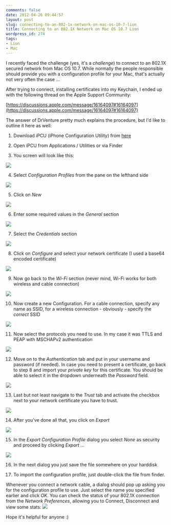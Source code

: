 ```yaml
---
comments: false
date: 2012-04-26 09:44:57
layout: post
slug: connecting-to-an-802-1x-network-on-mac-os-10-7-lion
title: Connecting to an 802.1X Network on Mac OS 10.7 Lion
wordpress_id: 274
tags:
- Lion
- Mac
---
```


I recently faced the challenge (yes, it's a _challenge_) to connect to an 802.1X secured network from Mac OS 10.7. While normally the people responsible should provide you with a configuration profile for your Mac, that's actually not very often the case ...

After trying to connect, installing certificates into my Keychain, I ended up with the following thread on the Apple Support Community:

[https://discussions.apple.com/message/16164097#16164097](https://discussions.apple.com/message/16164097#16164097)

The answer of DrVenture pretty much explains the procedure, but I'd like to outline it here as well:





  1. Download iPCU (iPhone Configuration Utility) from [here](http://support.apple.com/kb/DL1465)



  2. Open iPCU from Applications / Utilities or via Finder



  3. You screen will look like this:


[![](http://www.nxhelp.com/wp-content/uploads/2012/04/Screen-Shot-2012-04-26-at-10.06.25-300x185.png)](http://www.nxhelp.com/wp-content/uploads/2012/04/Screen-Shot-2012-04-26-at-10.06.25.png)


  4. Select _Configuration Profiles_ from the pane on the lefthand side


[![](http://www.nxhelp.com/wp-content/uploads/2012/04/Screen-Shot-2012-04-26-at-10.07.16.png)](http://www.nxhelp.com/wp-content/uploads/2012/04/Screen-Shot-2012-04-26-at-10.07.16.png)


  5. Click on _New_


[![](http://www.nxhelp.com/wp-content/uploads/2012/04/Screen-Shot-2012-04-26-at-10.08.05.png)](http://www.nxhelp.com/wp-content/uploads/2012/04/Screen-Shot-2012-04-26-at-10.08.05.png)


  6. Enter some required values in the _General_ section


[![](http://www.nxhelp.com/wp-content/uploads/2012/04/Screen-Shot-2012-04-26-at-10.10.10-300x167.png)](http://www.nxhelp.com/wp-content/uploads/2012/04/Screen-Shot-2012-04-26-at-10.10.10.png)


  7. Select the _Credentials_ section


[![](http://www.nxhelp.com/wp-content/uploads/2012/04/Screen-Shot-2012-04-26-at-10.11.18-300x137.png)](http://www.nxhelp.com/wp-content/uploads/2012/04/Screen-Shot-2012-04-26-at-10.11.18.png)


  8. Click on _Configure_ and select your network certificate (I used a base64 encoded certificate)


[![](http://www.nxhelp.com/wp-content/uploads/2012/04/Screen-Shot-2012-04-26-at-10.14.27-300x173.png)](http://www.nxhelp.com/wp-content/uploads/2012/04/Screen-Shot-2012-04-26-at-10.14.27.png)


  9. Now go back to the _Wi-Fi_ section (never mind, Wi-Fi works for both wireless and cable connection)


[![](http://www.nxhelp.com/wp-content/uploads/2012/04/Screen-Shot-2012-04-26-at-10.15.37-300x137.png)](http://www.nxhelp.com/wp-content/uploads/2012/04/Screen-Shot-2012-04-26-at-10.15.37.png)


  10. Now create a new Configuration. For a cable connection, specify any name as SSID, for a wireless connection - obviously - specify the _correct_ SSID


[![](http://www.nxhelp.com/wp-content/uploads/2012/04/Screen-Shot-2012-04-26-at-10.19.45-300x185.png)](http://www.nxhelp.com/wp-content/uploads/2012/04/Screen-Shot-2012-04-26-at-10.19.45.png)


  11. Now select the protocols you need to use. In my case it was TTLS and PEAP with MSCHAPv2 authentication


[![](http://www.nxhelp.com/wp-content/uploads/2012/04/Screen-Shot-2012-04-26-at-10.21.06-300x203.png)](http://www.nxhelp.com/wp-content/uploads/2012/04/Screen-Shot-2012-04-26-at-10.21.06.png)


  12. Move on to the _Authentication_ tab and put in your username and password (if needed). In case you need to present a certificate, go back to step 8 and import your _private key_ for this certificate. You should be able to select it in the dropdown underneath the _Password_ field.


[![](http://www.nxhelp.com/wp-content/uploads/2012/04/Screen-Shot-2012-04-26-at-10.22.11-300x266.png)](http://www.nxhelp.com/wp-content/uploads/2012/04/Screen-Shot-2012-04-26-at-10.22.11.png)


  13. Last but not least navigate to the _Trust_ tab and activate the checkbox next to your network certificate you have to trust.


[![](http://www.nxhelp.com/wp-content/uploads/2012/04/Screen-Shot-2012-04-26-at-10.23.52-300x229.png)](http://www.nxhelp.com/wp-content/uploads/2012/04/Screen-Shot-2012-04-26-at-10.23.52.png)


  14. After you've done all that, you click on _Export_


[![](http://www.nxhelp.com/wp-content/uploads/2012/04/Screen-Shot-2012-04-26-at-10.24.56.png)](http://www.nxhelp.com/wp-content/uploads/2012/04/Screen-Shot-2012-04-26-at-10.24.56.png)


  15. In the _Export Configuration Profile_ dialog you select _None_ as security and proceed by clicking _Export ..._


[![](http://www.nxhelp.com/wp-content/uploads/2012/04/Screen-Shot-2012-04-26-at-10.25.35-300x219.png)](http://www.nxhelp.com/wp-content/uploads/2012/04/Screen-Shot-2012-04-26-at-10.25.35.png)


  16. In the next dialog you just save the file somewhere on your harddisk



  17. To import the configuration profile, just double-click the file from finder.






Whenever you connect a network cable, a dialog should pop up asking you for the configuration profile to use. Just select the name you specified earlier and click _OK_. You can check the status of your 802.1X connection from the _Network Preferences_, allowing you to Connect, Disconnect and view some stats:
[![](http://www.nxhelp.com/wp-content/uploads/2012/04/Screen-Shot-2012-04-26-at-10.34.13-300x266.png)](http://www.nxhelp.com/wp-content/uploads/2012/04/Screen-Shot-2012-04-26-at-10.34.13.png)

Hope it's helpful for anyone :)
